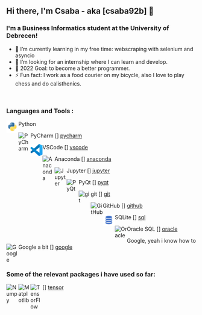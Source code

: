 ## Hi there, I'm Csaba - aka [csaba92b] 👋 

### I'm a Business Informatics student at the University of Debrecen!

- 🌱 I’m currently learning in my free time: webscraping with selenium and asyncio
- 👯 I’m looking for an internship where I can learn and develop.
- 🥅 2022 Goal: to become a better programmer.
- ⚡ Fun fact: I work as a food courier on my bicycle, also I love to play chess and do calisthenics.

<br />

### Languages and Tools  :
Python
[<img align="left" alt="Python" width="32px" src="https://raw.githubusercontent.com/github/explore/80688e429a7d4ef2fca1e82350fe8e3517d3494d/topics/python/python.png" />][python]

PyCharm
[<img align="left" alt="PyCharm" width="32px" src="https://upload.wikimedia.org/wikipedia/commons/1/1d/PyCharm_Icon.svg" />] [pycharm]

VSCode
[<img align="left" alt="Visual Studio Code" width="32px" src="https://raw.githubusercontent.com/github/explore/80688e429a7d4ef2fca1e82350fe8e3517d3494d/topics/visual-studio-code/visual-studio-code.png" />] [vscode]

Anaconda
[<img align="left" alt="Anaconda" width="32px" src="https://avatars.githubusercontent.com/u/22454001?s=200&v=4" />] [anaconda]

Jupyter
[<img align="left" alt="Jupyter" width="32px" src="https://cdn.svgporn.com/logos/jupyter.svg?response-content-disposition=attachment%3Bfilename%3Djupyter.svg" />] [jupyter]
<br />

PyQt
[<img align="left" alt="PyQt" width="32px" src="https://cdn.svgporn.com/logos/qt.svg?response-content-disposition=attachment%3Bfilename%3Dqt.svg" />] [pyqt]

git
[<img align="left" alt="git" width="32px" src="https://raw.githubusercontent.com/jmnote/z-icons/master/svg/git.svg" />] [git]

GitHub
[<img align="left" alt="GitHub" width="32px" src="https://raw.githubusercontent.com/jmnote/z-icons/master/svg/github.svg" />] [github]

SQLite
[<img align="left" alt="SQL" width="32px" src="https://raw.githubusercontent.com/github/explore/80688e429a7d4ef2fca1e82350fe8e3517d3494d/topics/sql/sql.png" />] [sql]

Oracle SQL
[<img align="left" alt="Oracle" width="32px" src="https://cdn.svgporn.com/logos/oracle.svg?response-content-disposition=attachment%3Bfilename%3Doracle.svg" />]  [oracle]

Google, yeah i know how to Google a bit
[<img align="left" alt="Google" width="32px" src="https://raw.githubusercontent.com/jmnote/z-icons/master/svg/google.svg" />] [google]


<br />

### Some of the relevant packages i have used so far:

[<img align="left" alt="Numpy" width="32px" src="https://cdn.svgporn.com/logos/numpy.svg?response-content-disposition=attachment%3Bfilename%3Dnumpy.svg" />][numpy]
[<img align="left" alt="Matplotlib" width="32px" src="https://cdn.svgporn.com/logos/matplotlib.svg?response-content-disposition=attachment%3Bfilename%3Dmatplotlib.svg" />][matp]
[<img align="left" alt="TensorFlow" width="32px" src="https://cdn.svgporn.com/logos/tensorflow.svg?response-content-disposition=attachment%3Bfilename%3Dtensorflow.svg" />] [tensor]

<br />
<br />


[python]: https://www.python.org
[pycharm]: https://www.jetbrains.com/pycharm/
[vscode]: https://code.visualstudio.com/
[anaconda]: https://www.anaconda.com/
[jupyter]: https://jupyter.org/
[pyqt]: https://www.qt.io/
[git]: https://git-scm.com/
[github]: https://github.com/
[sql]: https://www.sqlite.org/index.html
[oracle]: https://www.oracle.com/database/technologies/appdev/sqldeveloper-landing.html
[google]: https://www.google.com
[numpy]: https://numpy.org/
[matp]: https://matplotlib.org/
[tensor]: https://www.tensorflow.org/